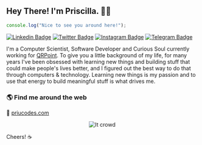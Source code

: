 ## Hey There! I'm Priscilla. 👋🏼

```js
console.log("Nice to see you around here!");
```

[![Linkedin Badge](https://img.shields.io/badge/-LinkedIn-blue?style=flat-square&logo=Linkedin&logoColor=white&link=https://www.linkedin.com/in/prscribeiro/)](https://www.linkedin.com/in/prscribeiro/)
[![Twitter Badge](https://img.shields.io/badge/-Twitter-1ca0f1?style=flat-square&labelColor=1ca0f1&logo=twitter&logoColor=white&link=https://twitter.com/priucodes)](https://twitter.com/priucodes)
[![Instagram Badge](https://img.shields.io/badge/-Instagram-000000?style=flat-square&labelColor=FFFFFF&logo=instagram&logoColor=000000&link=https://www.instagram.com/priucodes/)](https://www.instagram.com/priu_eu/)
[![Telegram Badge](https://img.shields.io/badge/-Telegram-1ca0f1?style=flat-square&labelColor=1ca0f1&logo=telegram&logoColor=white&link=https://t.me/priucodes)](https://t.me/priucodes)

I'm a Computer Scientist, Software Developer and Curious Soul currently working for [QRPoint](https://qrpoint.com.br).
To give you a little background of my life, for many years I've been obsessed with learning new things and building stuff that could make people's lives better, and I figured out the best way to do that through computers & technology. Learning new things is my passion and to use that energy to build meaningful stuff is what drives me.

### 🌎 Find me around the web

🚀 [priucodes.com](https://priucodes.com/) <br>

<div align="center">

![It crowd](https://media.giphy.com/media/dgX2RzkfSv0EMGlia8/giphy.gif)

</div>

Cheers! ☕️
